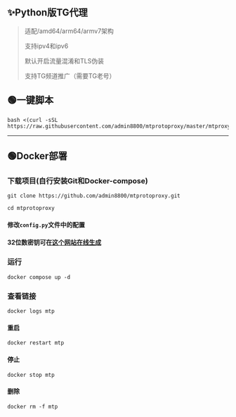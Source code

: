 ## ✨Python版TG代理 ##

>适配/amd64/arm64/armv7架构
>
>支持ipv4和ipv6
>
>默认开启流量混淆和TLS伪装
>
>支持TG频道推广（需要TG老号）

## 🟢一键脚本
```
bash <(curl -sSL https://raw.githubusercontent.com/admin8800/mtprotoproxy/master/mtproxy.sh)
```
---

## 🟢Docker部署

### 下载项目(自行安装Git和Docker-compose)
```
git clone https://github.com/admin8800/mtprotoproxy.git
```
```
cd mtprotoproxy
```
#### 修改`config.py`文件中的配置

#### 32位数密钥可在[这个网站在线生成](https://www.lzltool.com/Tools/RandomHex)

### 运行

```
docker compose up -d
```

### 查看链接

```
docker logs mtp
```

#### 重启
```
docker restart mtp
```

#### 停止
```
docker stop mtp
```
#### 删除
```
docker rm -f mtp
```
